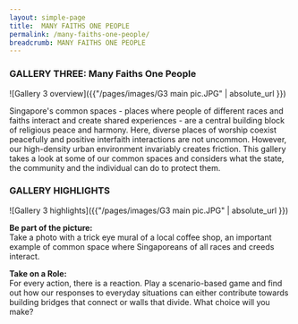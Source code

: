 ```yaml
---
layout: simple-page
title:  MANY FAITHS ONE PEOPLE
permalink: /many-faiths-one-people/
breadcrumb: MANY FAITHS ONE PEOPLE
---
```


### **GALLERY THREE: Many Faiths One People**
![Gallery 3 overview]({{"/pages/images/G3 main pic.JPG" | absolute_url }})

Singapore's common spaces - places where people of different races and faiths interact and create shared experiences - are a central building block of religious peace and harmony. Here, diverse places of worship coexist peacefully and positive interfaith interactions are not uncommon. However, our high-density urban environment invariably creates friction. This gallery takes a look at some of our common spaces and considers what the state, the community and the individual can do to protect them.

### **GALLERY HIGHLIGHTS**
![Gallery 3 highlights]({{"/pages/images/G3 main pic.JPG" | absolute_url }})

**Be part of the picture:** <br/>
Take a photo with a trick eye mural of a local coffee shop, an important example of common space where Singaporeans of all races and creeds interact.

**Take on a Role:** <br/>
For every action, there is a reaction. Play a scenario-based game and find out how our responses to everyday situations can either contribute towards building bridges that connect or walls that divide. What choice will you make?
